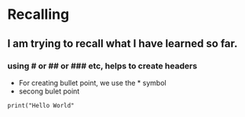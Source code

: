 # Recalling
## I am trying to recall what I have learned so far.
### using # or ## or ### etc, helps to create headers
* For creating bullet point, we use the * symbol
* secong bulet point
``` Three backticks mean that i will start a block of codes.
print("Hello World"
```
